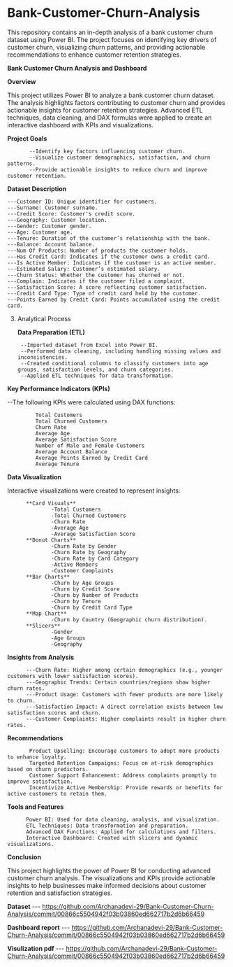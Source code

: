# Bank-Customer-Churn-Analysis
This repository contains an in-depth analysis of a bank customer churn dataset using Power BI. The project focuses on identifying key drivers of customer churn, visualizing churn patterns, and providing actionable recommendations to enhance customer retention strategies.


**Bank Customer Churn Analysis and Dashboard**

**Overview**

This project utilizes Power BI to analyze a bank customer churn dataset. The analysis highlights factors contributing to customer churn and provides actionable insights for customer retention strategies. Advanced ETL techniques, data cleaning, and DAX formulas were applied to create an interactive dashboard with KPIs and visualizations.

**Project Goals**

           --Identify key factors influencing customer churn.
           --Visualize customer demographics, satisfaction, and churn patterns.
           --Provide actionable insights to reduce churn and improve customer retention.

**Dataset Description**

    ---Customer ID: Unique identifier for customers.
    ---Surname: Customer surname.
    ---Credit Score: Customer's credit score.
    ---Geography: Customer location.
    ---Gender: Customer gender.
    ---Age: Customer age.
    ---Tenure: Duration of the customer’s relationship with the bank.
    ---Balance: Account balance.
    ---Num Of Products: Number of products the customer holds.
    ---Has Credit Card: Indicates if the customer owns a credit card.
    ---Is Active Member: Indicates if the customer is an active member.
    ---Estimated Salary: Customer’s estimated salary.
    ---Churn Status: Whether the customer has churned or not.
    ---Complain: Indicates if the customer filed a complaint.
    ---Satisfaction Score: A score reflecting customer satisfaction.
    ---Credit Card Type: Type of credit card held by the customer.
    ---Points Earned by Credit Card: Points accumulated using the credit card.

3. Analytical Process
   
   **Data Preparation (ETL)**

        --Imported dataset from Excel into Power BI.
        --Performed data cleaning, including handling missing values and inconsistencies.
        --Created conditional columns to classify customers into age groups, satisfaction levels, and churn categories.
        --Applied ETL techniques for data transformation.

**Key Performance Indicators (KPIs)**

   --The following KPIs were calculated using DAX functions:

             Total Customers
             Total Churned Customers
             Churn Rate
             Average Age
             Average Satisfaction Score
             Number of Male and Female Customers
             Average Account Balance
             Average Points Earned by Credit Card
             Average Tenure
             
 **Data Visualization**

  Interactive visualizations were created to represent insights:

          **Card Visuals**
                  -Total Customers
                  -Total Churned Customers
                  -Churn Rate
                  -Average Age
                  -Average Satisfaction Score
          **Donut Charts**
                  -Churn Rate by Gender
                  -Churn Rate by Geography
                  -Churn Rate by Card Category
                  -Active Members
                  -Customer Complaints
          **Bar Charts**
                  -Churn by Age Groups
                  -Churn by Credit Score
                  -Churn by Number of Products
                  -Churn by Tenure
                  -Churn by Credit Card Type
          **Map Chart**
                  -Churn by Country (Geographic churn distribution).
          **Slicers**
                  -Gender
                  -Age Groups
                  -Geography

**Insights from Analysis**

          ---Churn Rate: Higher among certain demographics (e.g., younger customers with lower satisfaction scores).
          ---Geographic Trends: Certain countries/regions show higher churn rates.
          ---Product Usage: Customers with fewer products are more likely to churn.
          ---Satisfaction Impact: A direct correlation exists between low satisfaction scores and churn.
          ---Customer Complaints: Higher complaints result in higher churn rates.

**Recommendations**
           
           Product Upselling: Encourage customers to adopt more products to enhance loyalty.
           Targeted Retention Campaigns: Focus on at-risk demographics based on churn predictors.
           Customer Support Enhancement: Address complaints promptly to improve satisfaction.
           Incentivize Active Membership: Provide rewards or benefits for active customers to retain them.

**Tools and Features**
          
          Power BI: Used for data cleaning, analysis, and visualization.
          ETL Techniques: Data transformation and preparation.
          Advanced DAX Functions: Applied for calculations and filters.
          Interactive Dashboard: Created with slicers and dynamic visualizations.

          
**Conclusion**

This project highlights the power of Power BI for conducting advanced customer churn analysis. The visualizations and KPIs provide actionable insights to help businesses make informed decisions about customer retention and satisfaction strategies. 

**Dataset** --- https://github.com/Archanadevi-29/Bank-Customer-Churn-Analysis/commit/00866c5504942f03b03860ed662717b2d6b66459

**Dashboard report**  ---  https://github.com/Archanadevi-29/Bank-Customer-Churn-Analysis/commit/00866c5504942f03b03860ed662717b2d6b66459

**Visulization pdf**  ---  https://github.com/Archanadevi-29/Bank-Customer-Churn-Analysis/commit/00866c5504942f03b03860ed662717b2d6b66459


    


 
           

           
